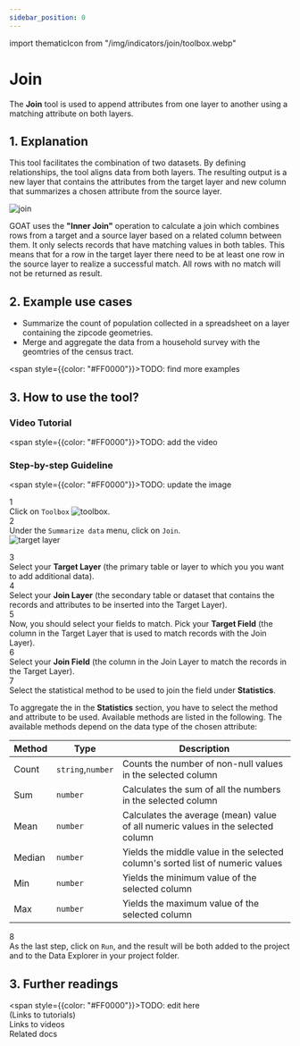 ```yaml
---
sidebar_position: 0
---
```


import thematicIcon from "/img/indicators/join/toolbox.webp"

# Join

The **Join** tool is used to append attributes from one layer to another using a matching attribute on both layers. 

## 1. Explanation

This tool facilitates the combination of two datasets. By defining relationships, the tool aligns data from both layers. The resulting output is a new layer that contains the attributes from the target layer and new column that summarizes a chosen attribute from the source layer. 

<div style={{ display: 'flex', flexDirection: 'column', alignItems: 'center' }}>
  <img src={require('/img/indicators/join/join.png').default} alt="join" style={{ maxHeight: "400px", maxWidth: "200px", objectFit: "cover"}}/>
</div> 

GOAT uses the **"Inner Join"** operation to calculate a join which combines rows from a target and a source layer based on a related column between them. It only selects records that have matching values in both tables. This means that for a row in the target layer there need to be at least one row in the source layer to realize a successful match. All rows with no match will not be returned as result.

## 2. Example use cases

- Summarize the count of population collected in a spreadsheet on a layer containing the zipcode geometries.
- Merge and aggregate the data from a household survey with the geomtries of the census tract.

<span style={{color: "#FF0000"}}>TODO: find more examples </span> 

## 3. How to use the tool?

### Video Tutorial

<span style={{color: "#FF0000"}}>TODO: add the video </span>  

### Step-by-step Guideline
<span style={{color: "#FF0000"}}>TODO: update the image </span>  

<div class="step">
  <div class="step-number">1</div>
  <div class="content">Click on <code>Toolbox</code> <img src={thematicIcon} alt="toolbox" style={{width: "25px"}}/>. </div>
</div>

<div class="step">
  <div class="step-number">2</div>
  <div class="content">Under the <code>Summarize data</code> menu, click on <code>Join</code>.</div>
</div>

<div style={{ display: 'flex', flexDirection: 'column', alignItems: 'center' }}>
  <img src={require('/img/indicators/join/join_general.png').default} alt="target layer" style={{ maxHeight: "auto", maxWidth: "auto", objectFit: "cover"}}/>
</div> 

<p> </p>

<div class="step">
  <div class="step-number">3</div>
  <div class="content">  Select your <b>Target Layer</b> (the primary table or layer to which you you want to add additional data). </div>
</div>

<div class="step">
  <div class="step-number">4</div>
  <div class="content">Select your <b>Join Layer</b> (the secondary table or dataset that contains the records and attributes to be inserted into the Target Layer). </div>
</div>

<div class="step">
  <div class="step-number">5</div>
  <div class="content"> Now, you should select your fields to match. Pick your <b>Target Field</b> (the column in the Target Layer that is used to match records with the Join Layer). </div>
</div>

<div class="step">
  <div class="step-number">6</div>
  <div class="content"> Select your <b>Join Field</b> (the column in the Join Layer to match the records in the Target Layer). </div>
</div>

<div class="step">
  <div class="step-number">7</div>
  <div class="content"> Select the statistical method to be used to join the field under <b>Statistics</b>. </div>
</div>

To aggregate the in the **Statistics** section, you have to select the method and attribute to be used. Available methods are listed in the following. The available methods depend on the data type of the chosen attribute:

| Method | Type | Description |
| -------|------| ------------|
| Count  | `string`,`number`    | Counts the number of non-null values in the selected column|
| Sum    | `number`   | Calculates the sum of all the numbers in the selected column|
| Mean   | `number`   | Calculates the average (mean) value of all numeric values in the selected column|
| Median | `number`   | Yields the middle value in the selected column's sorted list of numeric values|
| Min    | `number`   | Yields the minimum value of the selected column|
| Max    | `number`   | Yields the maximum value of the selected column|


<div class="step">
  <div class="step-number">8</div>
  <div class="content"> As the last step, click on <code>Run</code>, and the result will be both added to the project and to the Data Explorer in your project folder.</div>
</div>


## 3. Further readings

<span style={{color: "#FF0000"}}>TODO: edit here </span>  
(Links to tutorials)  
Links to videos  
Related docs  


